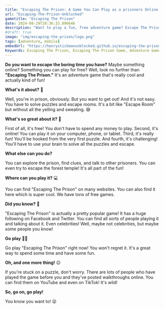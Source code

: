 ```yaml
---
title: "Escaping The Prison: A Game You Can Play as a prisoners Online! 🎮"
url: "Escaping-The-Prison-Unblocked"
gametitle: "Escaping The Prison"
date: 2024-08-29T20:36:33.896646
description: "Want to play a fun, free adventure game? Escape The Prison is a great choice! Solve puzzles, escape rooms, and explore. It's a great way to spend some time!"
#draft: true
image: "img/escaping-the-prison/logo.png"
tags: [adventure, mobile]
embedUrl: "https://henrystickmanunblocked.github.io/escaping-the-prison/"
Keywords: Escaping The Prison, Escaping The Prison Game, Adventure Games, Adventure Games Online, Adventure Games Free, Adventure Games PC, Escaping The Prison Friv, Escaping The Prison 5, Escaping The Prison Light, Escaping The Prison Online, Escaping The Prison Gameplay, Escaping The Prison Elements, Escaping The Prison Unblocked, Escaping The Prison In The Forest Temple, Escaping The Prison 6
---
```


**Do you want to escape the boring time you have?**  Maybe something online?  Something you can play for free?  Well, look no further than **"Escaping The Prison."**  It's an adventure game that's really cool and actually kind of fun! 

**What's it about?** 🤔

Well, you're in prison, obviously.  But you want to get out!  And it's not easy.  You have to solve puzzles and escape rooms.  It's a bit like "Escape Room" but without all the yelling and sweating.  😅 

**What's so great about it?** 🤩

First of all, it's free!  You don't have to spend any money to play.  Second, it's online!  You can play it on your computer, phone, or tablet.  Third, it's really fun!  You'll be hooked from the very first puzzle.  And fourth, it's challenging!  You'll have to use your brain to solve all the puzzles and escape.

**What else can you do?** 

You can explore the prison, find clues, and talk to other prisoners.  You can even try to escape the forest temple!  It's all part of the fun!

**Where can you play it?** 💻

You can find "Escaping The Prison" on many websites.  You can also find it here which is super cool.  We have tons of free games.  

**Did you know?** 🤯

"Escaping The Prison" is actually a pretty popular game!  It has a huge following on Facebook and Twitter.  You can find all sorts of people playing it and talking about it.  Even celebrities!  Well, maybe not celebrities, but maybe some people you know!  

**Go play** 🏃‍♀️

Go play "Escaping The Prison" right now!  You won't regret it.  It's a great way to spend some time and have some fun.

**Oh, and one more thing!** 😉

If you're stuck on a puzzle, don't worry.  There are lots of people who have played the game before you and they've posted walkthroughs online.  You can find them on YouTube and even on TikTok!  It's wild!  

**So, go on, go play!** 

You know you want to! 😜

